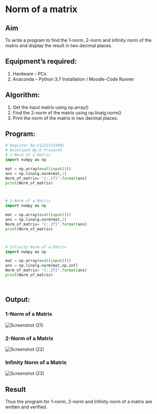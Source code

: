 # Norm of a matrix
## Aim
To write a program to find the 1-norm, 2-norm and infinity norm of the matrix and display the result in two decimal places.
## Equipment’s required:
1.	Hardware – PCs
2.	Anaconda – Python 3.7 Installation / Moodle-Code Runner
## Algorithm:
1. Get the input matrix using np.array()   
2. Find the 2-norm of the matrix using np.linalg.norm()
3. Print the norm of the matrix in two decimal places.
## Program:
```Python
# Register No:212221233002
# Developed By:E Prasanth
# 1-Norm of a Matrix
import numpy as np

mat = np.array(eval(input()))
ans = np.linalg.norm(mat,1)
Norm_of_matrix= "{:.2f}".format(ans)
print(Norm_of_matrix)



# 2-Norm of a Matrix
import numpy as np

mat = np.array(eval(input()))
ans = np.linalg.norm(mat,2)
Norm_of_matrix= "{:.2f}".format(ans)
print(Norm_of_matrix)



# Infinity Norm of a Matrix
import numpy as np

mat = np.array(eval(input()))
ans = np.linalg.norm(mat,np.inf)
Norm_of_matrix= "{:.2f}".format(ans)
print(Norm_of_matrix)




```
## Output:
### 1-Norm of a Matrix
![Screenshot (21)](https://github.com/PrasanthE2001/Norm-of-a-matrix/assets/114572171/02f91091-482b-4e7e-8f46-9724e8dc2266)

### 2-Norm of a Matrix
![Screenshot (22)](https://github.com/PrasanthE2001/Norm-of-a-matrix/assets/114572171/c681f802-86e5-4b7c-a4f7-c8f1a8060c43)

### Infinity Norm of a Matrix
![Screenshot (23)](https://github.com/PrasanthE2001/Norm-of-a-matrix/assets/114572171/6f5cde16-3563-4ea9-a263-1afb7ac1544f)

## Result
Thus the program for 1-norm, 2-norm and Infinity norm of a matrix are written and verified.
